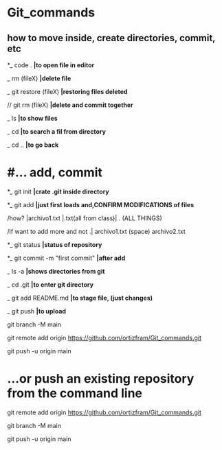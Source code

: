 # Git_commands

## how to move inside, create directories, commit, etc

*_  code .            **|to open file in editor**

_  rm (fileX)  **|delete file**

_ git restore (fileX)  **|restoring files deleted**

// git rm (fileX)  **|delete and commit together**

_  ls                **|to show files**

_  cd                **|to search a fil from directory**

_  cd ..             **|to go back**


# #… add, commit 


*_  git init          **|crate .git inside directory**

*_  git add      **|just first loads and,CONFIRM MODIFICATIONS of files**     

/how?  |archivo1.txt |.txt(all from class)| . (ALL THINGS)

 /if want to add more and not .| archivo1.txt (space) archivo2.txt
                  
*_  git status        **|status of repository**

*_  git commit -m "first commit"  **|after add**

_  ls -a             **|shows directories from git**

_  cd .git           **|to enter git directory**

_  git add README.md **|to stage file, (just changes)**



_  git push         **|to upload**



git branch -M main

git remote add origin https://github.com/ortizfram/Git_commands.git

git push -u origin main


# …or push an existing repository from the command line

git remote add origin https://github.com/ortizfram/Git_commands.git

git branch -M main

git push -u origin main
